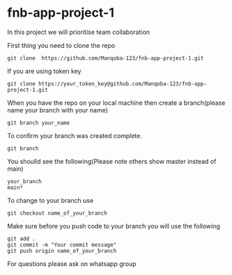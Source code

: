 # fnb-app-project-1
In this project we will prioritise team collaboration

First thing you need to clone the repo

```
git clone  https://github.com/Manqoba-123/fnb-app-project-1.git
```

If you are using token key 

```
git clone https://your_token_key@github.com/Manqoba-123/fnb-app-project-1.git 
```

When you have the repo on your local machine then create a branch(please name your branch with your name)

```
git branch your_name
```

To confirm your branch was created complete.

```
git branch
```

You shoulld see the following(Please note others show master instead of main) 


```
your_branch
main*
```

To change to your branch use

```
git checkout name_of_your_branch
```

Make sure before you push code to your branch you will use the following

```
git add .
git commit -m "Your commit message"
git push origin name_of_your_branch
```

For questions please ask on whatsapp group